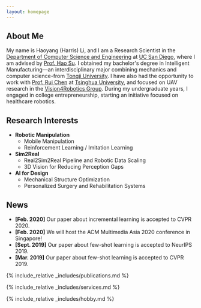 ```yaml
---
layout: homepage
---
```


## About Me

My name is Haoyang (Harris) Li, and I am a Research Scientist in the [Department of Computer Science
and Engineering](https://cse.ucsd.edu/) at [UC San Diego](https://ucsd.edu/), where I am advised by
[Prof. Hao Su](https://cseweb.ucsd.edu/~haosu/). I obtained my bachelor's degree in
Intelligent Manufacturing—an interdisciplinary major combining mechanics and computer
science-from [Tongji University](https://en.tongji.edu.cn/p/#/). I have also had
the opportunity to work with [Prof. Rui Chen](https://callmeray.github.io/homepage/Home.html)
at [Tsinghua University](https://www.tsinghua.edu.cn/en/), and focused on
UAV research in the [Vision4Robotics Group](https://vision4robotics.github.io/).
During my undergraduate years, I engaged in college entrepreneurship, starting an initiative
focused on healthcare robotics.


## Research Interests
<!-- - **Computer Vision:** image recognition, image generation, video captioning
- **Machine Learning:** meta-learning, incremental learning, transfer learning -->
- **Robotic Manipulation**
  - Mobile Manipulation
  - Reinforcement Learning / Imitation Learning
- **Sim2Real**
  - Real2Sim2Real Pipeline and Robotic Data Scaling
  - 3D Vision for Reducing Perception Gaps
- **AI for Design**
  - Mechanical Structure Optimization
  - Personalized Surgery and Rehabilitation Systems

## News
- **[Feb. 2020]** Our paper about incremental learning is accepted to CVPR 2020.
- **[Feb. 2020]** We will host the ACM Multimedia Asia 2020 conference in Singapore!
- **[Sept. 2019]** Our paper about few-shot learning is accepted to NeurIPS 2019.
- **[Mar. 2019]** Our paper about few-shot learning is accepted to CVPR 2019.

{% include_relative _includes/publications.md %}

{% include_relative _includes/services.md %}

{% include_relative _includes/hobby.md %}